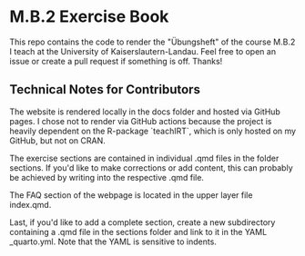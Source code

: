 # M.B.2 Exercise Book

This repo contains the code to render the "Übungsheft" of the course M.B.2 I teach at the University of Kaiserslautern-Landau. Feel free to open an issue or create a pull request if something is off. Thanks!

## Technical Notes for Contributors

The website is rendered locally in the docs folder and hosted via GitHub pages. I chose not to render via GitHub actions because the project is heavily dependent on the R-package \`teachIRT\`, which is only hosted on my GitHub, but not on CRAN.

The exercise sections are contained in individual .qmd files in the folder sections. If you'd like to make corrections or add content, this can probably be achieved by writing into the respective .qmd file.

The FAQ section of the webpage is located in the upper layer file index.qmd.

Last, if you'd like to add a complete section, create a new subdirectory containing a .qmd file in the sections folder and link to it in the YAML \_quarto.yml. Note that the YAML is sensitive to indents.
